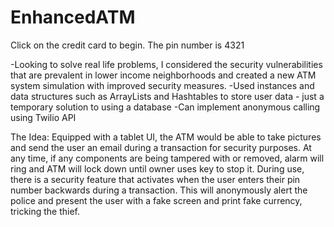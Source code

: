 # EnhancedATM

Click on the credit card to begin. The pin number is 4321

-Looking to solve real life problems, I considered the security vulnerabilities that are prevalent in lower income neighborhoods and created a new ATM system simulation with improved security measures.
-Used instances and data structures such as ArrayLists and Hashtables to store user data - just a temporary solution to using a database
-Can implement anonymous calling using Twilio API

The Idea:
Equipped with a tablet UI, the ATM would be able to take pictures and send the user an email during a transaction for security purposes. At any time, if any components are being tampered with or removed, alarm will ring and ATM will lock down until owner uses key to stop it. During use, there is a security feature that activates when the user enters their pin number backwards during a transaction. This will anonymously alert the  police and present the user with a fake screen and print fake currency, tricking the thief. 



